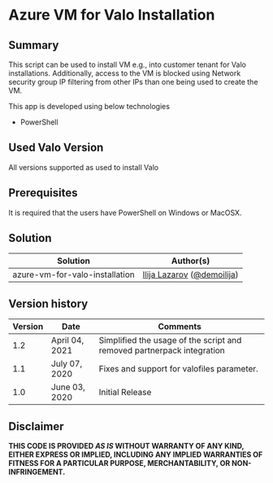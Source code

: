 # Azure VM for Valo Installation

## Summary
This script can be used to install VM e.g., into customer tenant for Valo installations. Additionally, access to the VM is blocked using Network security group IP filtering from other IPs than one being used to create the VM.

This app is developed using below technologies 
* PowerShell

## Used Valo Version 
All versions supported as used to install Valo

## Prerequisites
 
It is required that the users have PowerShell on Windows or MacOSX.

## Solution

Solution|Author(s)
--------|---------
azure-vm-for-valo-installation | [Ilija Lazarov](https://www.linkedin.com/in/ilijalazarov) ([@demoilija](https://twitter.com/d3moilija))

## Version history

Version|Date|Comments
-------|----|--------
1.2 | April 04, 2021 | Simplified the usage of the script and removed partnerpack integration
1.1 | July 07, 2020 | Fixes and support for valofiles parameter.
1.0 | June 03, 2020 | Initial Release

## Disclaimer
**THIS CODE IS PROVIDED *AS IS* WITHOUT WARRANTY OF ANY KIND, EITHER EXPRESS OR IMPLIED, INCLUDING ANY IMPLIED WARRANTIES OF FITNESS FOR A PARTICULAR PURPOSE, MERCHANTABILITY, OR NON-INFRINGEMENT.**